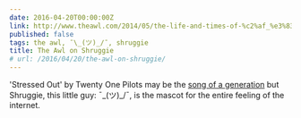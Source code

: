 ```yaml
---
date: 2016-04-20T00:00:00Z
link: http://www.theawl.com/2014/05/the-life-and-times-of-%c2%af_%e3%83%84_%c2%af
published: false
tags: the awl, ¯\_(ツ)_/¯, shruggie
title: The Awl on Shruggie
# url: /2016/04/20/the-awl-on-shruggie/
---
```


'Stressed Out' by Twenty One Pilots may be the [song of a generation](http://www.theatlantic.com/entertainment/archive/2016/03/one-thing-considered-stressed-out-an-anthem-of-millennial-anxiety/470034/) but Shruggie, this little guy: ¯\_(ツ)_/¯, is the mascot for the entire feeling of the internet.